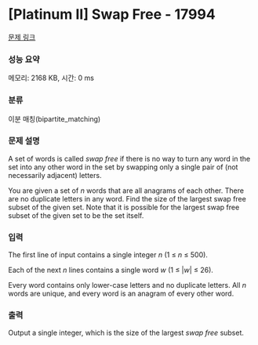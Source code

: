 # [Platinum II] Swap Free - 17994 

[문제 링크](https://www.acmicpc.net/problem/17994) 

### 성능 요약

메모리: 2168 KB, 시간: 0 ms

### 분류

이분 매칭(bipartite_matching)

### 문제 설명

<p>A set of words is called <em>swap free</em> if there is no way to turn any word in the set into any other word in the set by swapping only a single pair of (not necessarily adjacent) letters.</p>

<p>You are given a set of <em>n</em> words that are all anagrams of each other. There are no duplicate letters in any word. Find the size of the largest swap free subset of the given set. Note that it is possible for the largest swap free subset of the given set to be the set itself.</p>

### 입력 

 <p>The first line of input contains a single integer <em>n</em> (1 ≤ <em>n</em> ≤ 500).</p>

<p>Each of the next <em>n</em> lines contains a single word <em>w</em> (1 ≤ |<em>w</em>| ≤ 26).</p>

<p>Every word contains only lower-case letters and no duplicate letters. All <em>n</em> words are unique, and every word is an anagram of every other word.</p>

### 출력 

 <p>Output a single integer, which is the size of the largest <em>swap free</em> subset.</p>

